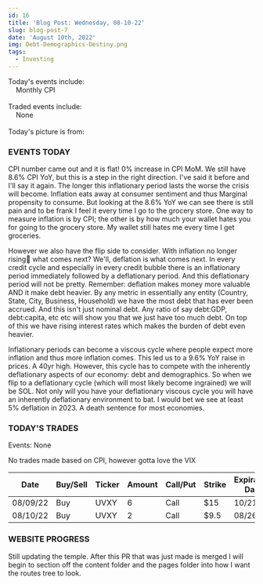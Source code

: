 ```yaml
---
id: 16
title: 'Blog Post: Wednesday, 08-10-22'
slug: blog-post-7
date: 'August 10th, 2022'
img: Debt-Demographics-Destiny.png
tags:
  - Investing
---
```


Today's events include:<br>
&nbsp;&nbsp;&nbsp;&nbsp;Monthly CPI
<br><br>
Traded events include:<br>
&nbsp;&nbsp;&nbsp;&nbsp;None
<br><br>
Today's picture is from:

<!--more-->

### EVENTS TODAY

CPI number came out and it is flat! 0% increase in CPI MoM. We still have 8.6% CPI YoY, but this is a step in the right direction. I've said it before and I'll say it again. The longer this inflationary period lasts the worse the crisis will become. Inflation eats away at consumer sentiment and thus Marginal propensity to consume. But looking at the 8.6% YoY we can see there is still pain and to be frank I feel it every time I go to the grocery store. One way to measure inflation is by CPI; the other is by how much your wallet hates you for going to the grocery store. My wallet still hates me every time I get groceries.

However we also have the flip side to consider. With inflation no longer rising🤞 what comes next? We'll, deflation is what comes next. In every credit cycle and especially in every credit bubble there is an inflationary period immediately followed by a deflationary period. And this deflationary period will not be pretty. Remember: deflation makes money more valuable AND it make debt heavier. By any metric in essentially any entity (Country, State, City, Business, Household) we have the most debt that has ever been accrued. And this isn't just nominal debt. Any ratio of say debt:GDP, debt:capita, etc etc will show you that we just have too much debt. On top of this we have rising interest rates which makes the burden of debt even heavier.

Inflationary periods can become a viscous cycle where people expect more inflation and thus more inflation comes. This led us to a 9.6% YoY raise in prices. A 40yr high. However, this cycle has to compete with the inherently deflationary aspects of our economy: debt and demographics. So when we flip to a deflationary cycle (which will most likely become ingrained) we will be SOL. Not only will you have your deflationary viscous cycle you will have an inherently deflationary environment to bat. I would bet we see at least 5% deflation in 2023. A death sentence for most economies. 


### TODAY'S TRADES

Events: None

No trades made based on CPI, however gotta love the VIX


| Date     | Buy/Sell | Ticker | Amount | Call/Put | Strike | Expiration Date | Average Price | Total |
| -------- | -------- | ------ | ------ | -------- | ------ | --------------- | ------------- | ----- |
| 08/09/22 | Buy      | UVXY   | 6      | Call     | $15    | 10/21/22        | $1.36         | $816  |
| 08/10/22 | Buy      | UVXY   | 2      | Call     | $9.5   | 08/26/22        | $.92          | $178  |


### WEBSITE PROGRESS

Still updating the temple. After this PR that was just made is merged I will begin to section off the content folder and the pages folder into how I want the routes tree to look. 
